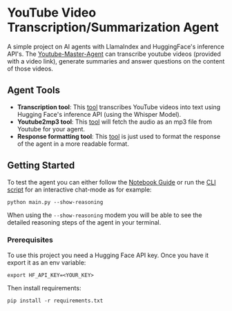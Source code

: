 # YouTube Video Transcription/Summarization Agent
A simple project on AI agents with LlamaIndex and HuggingFace's inference API's. The [Youtube-Master-Agent](./agents/tubemaster.py) can transcribe youtube videos (provided with a video link), generate summaries and answer questions on the content of those videos.

## Agent Tools
- **Transcription tool**: This [tool](./tools/transcriber.py) transcribes YouTube videos into text using Hugging Face's inference API (using the Whisper Model).
- **Youtube2mp3 tool**: This [tool](./tools/youtube_fetcher.py) will fetch the audio as an mp3 file from Youtube for your agent.
- **Response formatting tool**: This [tool](./tools/response_formatter.py) is just used to format the response of the agent in a more readable format.

## Getting Started
To test the agent you can either follow the [Notebook Guide](agent.ipynb) or run the [CLI script](main.py) for an interactive chat-mode as for example:
```
python main.py --show-reasoning
```

When using the `--show-reasoning` modem you will be able to see the detailed reasoning steps of the agent in your terminal.

### Prerequisites
To use this project you need a Hugging Face API key. Once you have it export it as an env variable:
```
export HF_API_KEY=<YOUR_KEY>
```
Then install requirements:
```
pip install -r requirements.txt
```
